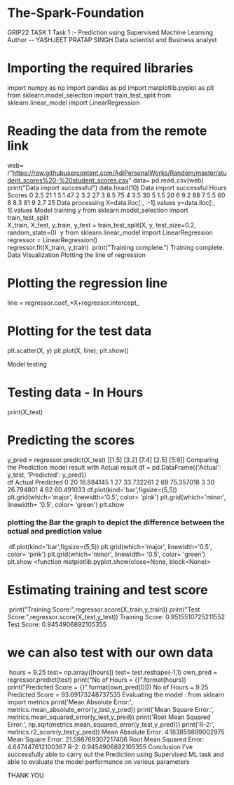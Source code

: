 # The-Spark-Foundation
GRIP22 TASK 1
Task 1 :- Prediction using Supervised Machine Learning
Author -- YASHJEET PRATAP SINGH
Data scientist and Business analyst

# Importing the required libraries 
import numpy as np
import pandas as pd
import matplotlib.pyplot as plt 
from sklearn.model_selection import train_test_split
from sklearn.linear_model import LinearRegression
​
# Reading the data from the remote link
web= r"https://raw.githubusercontent.com/AdiPersonalWorks/Random/master/student_scores%20-%20student_scores.csv"
data= pd.read_csv(web)
print("Data import successful")
data.head(10)
Data import successful
Hours	Scores
0	2.5	21
1	5.1	47
2	3.2	27
3	8.5	75
4	3.5	30
5	1.5	20
6	9.2	88
7	5.5	60
8	8.3	81
9	2.7	25
Data processing
X=data.iloc[:, :-1].values
y=data.iloc[:, 1].values
Model training
y
from sklearn.model_selection import train_test_split  
X_train, X_test, y_train, y_test = train_test_split(X, y, 
                            test_size=0.2, random_state=0)
​
y
from sklearn.linear_model import LinearRegression  
regressor = LinearRegression()  
regressor.fit(X_train, y_train) 
​
print("Training complete.")
Training complete.
Data Visualization
Plotting the line of regression
# Plotting the regression line
line = regressor.coef_*X+regressor.intercept_
​
# Plotting for the test data
plt.scatter(X, y)
plt.plot(X, line);
plt.show()

Model testing
# Testing data - In Hours
print(X_test) 
# Predicting the scores
y_pred = regressor.predict(X_test) 
[[1.5]
 [3.2]
 [7.4]
 [2.5]
 [5.9]]
Comparing the Prediction model result with Actual result
df = pd.DataFrame({'Actual': y_test, 'Predicted': y_pred})  
df 
Actual	Predicted
0	20	16.884145
1	27	33.732261
2	69	75.357018
3	30	26.794801
4	62	60.491033
df.plot(kind='bar',figsize=(5,5))
plt.grid(which='major', linewidth='0.5', color= 'pink')
plt.grid(which='minor', linewidth= '0.5', color= 'green')
plt.show
###  plotting the Bar the graph to depict the difference between the actual and prediction value
​
df.plot(kind='bar',figsize=(5,5))
plt.grid(which='major', linewidth='0.5', color= 'pink')
plt.grid(which='minor', linewidth= '0.5', color= 'green')
plt.show
<function matplotlib.pyplot.show(close=None, block=None)>

# Estimating training and test score
​
print("Training Score:",regressor.score(X_train,y_train))
print("Test Score:",regressor.score(X_test,y_test))
Training Score: 0.9515510725211552
Test Score: 0.9454906892105355
# we can also test with our own data
​
hours = 9.25
test= np.array([hours])
test= test.reshape(-1,1)
own_pred = regressor.predict(test)
print("No of Hours = {}".format(hours))
print("Predicted Score = {}".format(own_pred[0]))
No of Hours = 9.25
Predicted Score = 93.69173248737535
Evaluating the model
:
from sklearn import metrics
print('Mean Absolute Error:', metrics.mean_absolute_error(y_test,y_pred))
print('Mean Square Error:', metrics.mean_squared_error(y_test,y_pred))
print('Root Mean Squared Error:', np.sqrt(metrics.mean_squared_error(y_test,y_pred)))
print('R-2:', metrics.r2_score(y_test,y_pred))
Mean Absolute Error: 4.183859899002975
Mean Square Error: 21.598769307217406
Root Mean Squared Error: 4.647447612100367
R-2: 0.9454906892105355
Conclusion
I've successfully able to carry out the Prediction using Supervised ML task and able to evaluate the model performance on various parameters

THANK YOU

